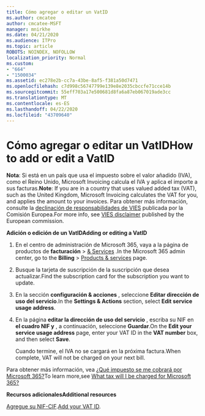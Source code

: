```yaml
---
title: Cómo agregar o editar un VatID
ms.author: cmcatee
author: cmcatee-MSFT
manager: mnirkhe
ms.date: 04/21/2020
ms.audience: ITPro
ms.topic: article
ROBOTS: NOINDEX, NOFOLLOW
localization_priority: Normal
ms.custom:
- "664"
- "1500034"
ms.assetid: ec278e2b-cc7a-43be-8af5-f381a50d7471
ms.openlocfilehash: c7d998c56747799e139e8e2035cbccfe71cce14b
ms.sourcegitcommit: 55eff703a17e500681d8fa6a87eb067019ade3cc
ms.translationtype: MT
ms.contentlocale: es-ES
ms.lasthandoff: 04/22/2020
ms.locfileid: "43709640"
---
```

# <a name="how-to-add-or-edit-a-vatid"></a><span data-ttu-id="a5565-102">Cómo agregar o editar un VatID</span><span class="sxs-lookup"><span data-stu-id="a5565-102">How to add or edit a VatID</span></span>

<span data-ttu-id="a5565-103">**Nota**: Si está en un país que usa el impuesto sobre el valor añadido (IVA), como el Reino Unido, Microsoft Invoicing calcula el IVA y aplica el importe a sus facturas.</span><span class="sxs-lookup"><span data-stu-id="a5565-103">**Note**: If you are in a country that uses valued added tax (VAT), such as the United Kingdom, Microsoft Invoicing calculates the VAT for you, and applies the amount to your invoices.</span></span> <span data-ttu-id="a5565-104">Para obtener más información, consulte la [declinación de responsabilidades de VIES](https://go.microsoft.com/fwlink/?LinkID=841741) publicada por la Comisión Europea.</span><span class="sxs-lookup"><span data-stu-id="a5565-104">For more info, see [VIES disclaimer](https://go.microsoft.com/fwlink/?LinkID=841741) published by the European commission.</span></span>

<span data-ttu-id="a5565-105">**Adición o edición de un VatID**</span><span class="sxs-lookup"><span data-stu-id="a5565-105">**Adding or editing a VatID**</span></span>

1. <span data-ttu-id="a5565-106">En el centro de administración de Microsoft 365, vaya a la página de productos de **facturación** \> [& Services](https://go.microsoft.com/fwlink/p/?linkid=842054) .</span><span class="sxs-lookup"><span data-stu-id="a5565-106">In the Microsoft 365 admin center, go to the **Billing** \> [Products & services](https://go.microsoft.com/fwlink/p/?linkid=842054) page.</span></span>

2. <span data-ttu-id="a5565-107">Busque la tarjeta de suscripción de la suscripción que desea actualizar.</span><span class="sxs-lookup"><span data-stu-id="a5565-107">Find the subscription card for the subscription you want to update.</span></span>

3. <span data-ttu-id="a5565-108">En la sección **configuración & acciones** , seleccione **Editar dirección de uso del servicio**.</span><span class="sxs-lookup"><span data-stu-id="a5565-108">In the **Settings & Actions** section, select **Edit service usage address**.</span></span>

4. <span data-ttu-id="a5565-109">En la página **editar la dirección de uso del servicio** , escriba su NIF en **el cuadro NIF y** , a continuación, seleccione **Guardar**.</span><span class="sxs-lookup"><span data-stu-id="a5565-109">On the **Edit your service usage address** page, enter your VAT ID in the **VAT number** box, and then select **Save**.</span></span>

    <span data-ttu-id="a5565-110">Cuando termine, el IVA no se cargará en la próxima factura.</span><span class="sxs-lookup"><span data-stu-id="a5565-110">When complete, VAT will not be charged on your next bill.</span></span>

<span data-ttu-id="a5565-111">Para obtener más información, vea [¿Qué impuesto se me cobrará por Microsoft 365?](https://docs.microsoft.com/office365/admin/subscriptions-and-billing/what-tax-will-i-be-charged)</span><span class="sxs-lookup"><span data-stu-id="a5565-111">To learn more,see [What tax will I be charged for Microsoft 365?](https://docs.microsoft.com/office365/admin/subscriptions-and-billing/what-tax-will-i-be-charged)</span></span>

<span data-ttu-id="a5565-112">**Recursos adicionales**</span><span class="sxs-lookup"><span data-stu-id="a5565-112">**Additional resources**</span></span>

<span data-ttu-id="a5565-113">[Agregue su NIF-CIF](https://docs.microsoft.com/office365/admin/subscriptions-and-billing/what-tax-will-i-be-charged?view=o365-worldwide#add-your-vat-id-eu-countries-only).</span><span class="sxs-lookup"><span data-stu-id="a5565-113">[Add your VAT ID](https://docs.microsoft.com/office365/admin/subscriptions-and-billing/what-tax-will-i-be-charged?view=o365-worldwide#add-your-vat-id-eu-countries-only).</span></span>